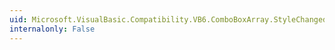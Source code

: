 ```yaml
---
uid: Microsoft.VisualBasic.Compatibility.VB6.ComboBoxArray.StyleChanged
internalonly: False
---
```

